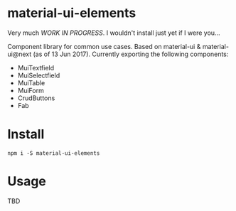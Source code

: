 # material-ui-elements
Very much *WORK IN PROGRESS*. I wouldn't install just yet if I were you...

Component library for common use cases. Based on material-ui & material-ui@next (as of 13 Jun 2017). Currently exporting the following components:

-  MuiTextfield
-  MuiSelectfield
-  MuiTable
-  MuiForm
-  CrudButtons
-  Fab

# Install
```
npm i -S material-ui-elements
```

# Usage
TBD
